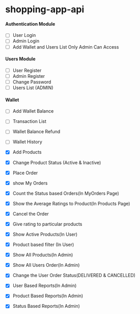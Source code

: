# shopping-app-api

#### Authentication Module

- [ ] User Login 
- [ ] Admin Login
- [ ] Add Wallet and Users List Only Admin Can Access

#### Users Module

- [ ] User Register 
- [ ] Admin Register
- [ ] Change Password
- [ ] Users List (ADMIN)

#### Wallet

- [ ] Add Wallet Balance
- [ ] Transaction List
- [ ] Wallet Balance Refund
- [ ] Wallet History

- [x] Add Products
- [x] Change Product Status (Active & Inactive)
- [x] Place Order
- [x] show My Orders
- [x] Count the Status based Orders(In MyOrders Page)
- [x] Show the Average Ratings to Product(In Products Page)
- [x] Cancel the Order
- [x] Give rating to particular products
- [x] Show Active Products(In User)
- [x] Product based filter (In User)
- [x] Show All Products(In Admin)
- [x] Show All Users Order(In Admin)
- [x] Change the User Order Status(DELIVERED & CANCELLED)
- [x] User Based Reports(In Admin)
- [x] Product Based Reports(In Admin)
- [x] Status Based Reports(In Admin)

